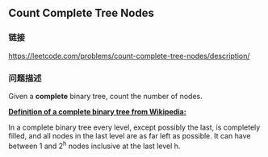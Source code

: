 ## Count Complete Tree Nodes  
### 链接  
https://leetcode.com/problems/count-complete-tree-nodes/description/  
### 问题描述
Given a **complete** binary tree, count the number of nodes.

**<u>Definition of a complete binary tree from [Wikipedia](http://en.wikipedia.org/wiki/Binary_tree#Types_of_binary_trees):</u>**<br>
In a complete binary tree every level, except possibly the last, is completely filled, and all nodes in the last level are as far left as possible. It can have between 1 and 2<sup>h</sup> nodes inclusive at the last level h.
